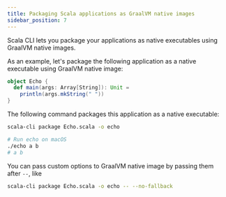 ```yaml
---
title: Packaging Scala applications as GraalVM native images
sidebar_position: 7
---
```


Scala CLI lets you package your applications as native executables
using GraalVM native images.

As an example, let's package the following application as a native executable
using GraalVM native image:
```scala title=Echo.scala
object Echo {
  def main(args: Array[String]): Unit =
    println(args.mkString(" "))
}
```

The following command packages this application as a native executable:
```bash
scala-cli package Echo.scala -o echo
```

<!-- Expected-regex:
Wrote .*echo
.*\/echo
-->

```bash
# Run echo on macOS
./echo a b
# a b
```

<!-- 
```bash
rm ./echo
``` 
-->

You can pass custom options to GraalVM native image by passing them after `--`, like
```bash
scala-cli package Echo.scala -o echo -- --no-fallback
```

<!-- Expected-regex:
Wrote .*echo, run it with
  .*\/echo
-->
